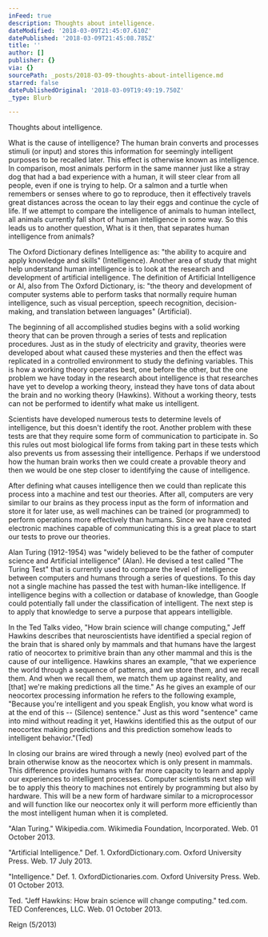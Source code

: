 ```yaml
---
inFeed: true
description: Thoughts about intelligence.
dateModified: '2018-03-09T21:45:07.610Z'
datePublished: '2018-03-09T21:45:08.785Z'
title: ''
author: []
publisher: {}
via: {}
sourcePath: _posts/2018-03-09-thoughts-about-intelligence.md
starred: false
datePublishedOriginal: '2018-03-09T19:49:19.750Z'
_type: Blurb

---
```

Thoughts about intelligence.

What is the cause of intelligence? The human brain converts and processes stimuli (or input) and stores this information for seemingly intelligent purposes to be recalled later. This effect is otherwise known as intelligence. In comparison, most animals perform in the same manner just like a stray dog that had a bad experience with a human, it will steer clear from all people, even if one is trying to help. Or a salmon and a turtle when remembers or senses where to go to reproduce, then it effectively travels great distances across the ocean to lay their eggs and continue the cycle of life. If we attempt to compare the intelligence of animals to human intellect, all animals currently fall short of human intelligence in some way. So this leads us to another question, What is it then, that separates human intelligence from animals?

The Oxford Dictionary defines Intelligence as: "the ability to acquire and apply knowledge and skills" (Intelligence). Another area of study that might help understand human intelligence is to look at the research and development of artificial intelligence. The definition of Artificial Intelligence or AI, also from The Oxford Dictionary, is: "the theory and development of computer systems able to perform tasks that normally require human intelligence, such as visual perception, speech recognition, decision-making, and translation between languages" (Artificial).

The beginning of all accomplished studies begins with a solid working theory that can be proven through a series of tests and replication procedures. Just as in the study of electricity and gravity, theories were developed about what caused these mysteries and then the effect was replicated in a controlled environment to study the defining variables. This is how a working theory operates best, one before the other, but the one problem we have today in the research about intelligence is that researches have yet to develop a working theory, instead they have tons of data about the brain and no working theory (Hawkins). Without a working theory, tests can not be performed to identify what make us intelligent.

Scientists have developed numerous tests to determine levels of intelligence, but this doesn't identify the root. Another problem with these tests are that they require some form of communication to participate in. So this rules out most biological life forms from taking part in these tests which also prevents us from assessing their intelligence. Perhaps if we understood how the human brain works then we could create a provable theory and then we would be one step closer to identifying the cause of intelligence.

After defining what causes intelligence then we could than replicate this process into a machine and test our theories. After all, computers are very similar to our brains as they process input as the form of information and store it for later use, as well machines can be trained (or programmed) to perform operations more effectively than humans. Since we have created electronic machines capable of communicating this is a great place to start our tests to prove our theories.

Alan Turing (1912-1954) was "widely believed to be the father of computer science and Artificial intelligence" (Alan). He devised a test called "The Turing Test" that is currently used to compare the level of intelligence between computers and humans through a series of questions. To this day not a single machine has passed the test with human-like intelligence. If intelligence begins with a collection or database of knowledge, than Google could potentially fall under the classification of intelligent. The next step is to apply that knowledge to serve a purpose that appears intelligible.

In the Ted Talks video, "How brain science will change computing," Jeff Hawkins describes that neuroscientists have identified a special region of the brain that is shared only by mammals and that humans have the largest ratio of neocortex to primitive brain than any other mammal and this is the cause of our intelligence. Hawkins shares an example, "that we experience the world through a sequence of patterns, and we store them, and we recall them. And when we recall them, we match them up against reality, and \[that\] we're making predictions all the time." As he gives an example of our neocortex processing information he refers to the following example, "Because you're intelligent and you speak English, you know what word is at the end of this -- (Silence) sentence." Just as this word "sentence" came into mind without reading it yet, Hawkins identified this as the output of our neocortex making predictions and this prediction somehow leads to intelligent behavior."(Ted)

In closing our brains are wired through a newly (neo) evolved part of the brain otherwise know as the neocortex which is only present in mammals. This difference provides humans with far more capacity to learn and apply our experiences to intelligent processes. Computer scientists next step will be to apply this theory to machines not entirely by programming but also by hardware. This will be a new form of hardware similar to a microprocessor and will function like our neocortex only it will perform more efficiently than the most intelligent human when it is completed.

"Alan Turing." Wikipedia.com. Wikimedia Foundation, Incorporated. Web. 01 October 2013\.

"Artificial Intelligence." Def. 1\. OxfordDictionary.com. Oxford University Press. Web. 17 July 2013\.

"Intelligence." Def. 1\. OxfordDictionaries.com. Oxford University Press. Web. 01 October 2013\.

Ted. "Jeff Hawkins: How brain science will change computing." ted.com. TED Conferences, LLC. Web. 01 October 2013\.

Reign (5/2013)